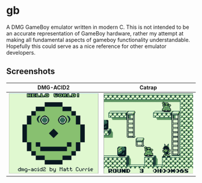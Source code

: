 # gb
A DMG GameBoy emulator written in modern C. This is not intended to be an accurate representation of GameBoy hardware, rather my attempt at making all fundamental aspects of gameboy functionality understandable. Hopefully this could serve as a nice reference for other emulator developers.

## Screenshots
| DMG-ACID2 |   Catrap   |
| -------------------------|------------------------|
| ![DMG-ACID2](pics/dmgacid.png) | ![Catrap](pics/catrap.png)|

